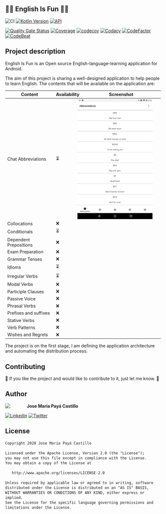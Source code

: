 ## :guardsman: English Is Fun :guardsman:
![CI](https://github.com/jpaya17/englishisfun/workflows/CI/badge.svg)
[![Kotlin Version](https://img.shields.io/badge/kotlin-1.4.0-blue.svg)](http://kotlinlang.org/)
[![API](https://img.shields.io/badge/Android-5.0%2B-green.svg?style=flat)](https://android-arsenal.com/api?level=21)

[![Quality Gate Status](https://sonarcloud.io/api/project_badges/measure?project=jpaya17_englishisfun&metric=alert_status)](https://sonarcloud.io/dashboard?id=jpaya17_englishisfun)
[![Coverage](https://sonarcloud.io/api/project_badges/measure?project=jpaya17_englishisfun&metric=coverage)](https://sonarcloud.io/dashboard?id=jpaya17_englishisfun)
[![codecov](https://codecov.io/gh/jpaya17/englishisfun/branch/master/graph/badge.svg?token=7VESBH4E6N)](https://codecov.io/gh/jpaya17/englishisfun)
[![Codacy](https://api.codacy.com/project/badge/Grade/c5eaf30c01da4cdeb3807a3bf3d98a70)](https://www.codacy.com/manual/jpaya17/englishisfun?utm_source=github.com&amp;utm_medium=referral&amp;utm_content=jpaya17/englishisfun&amp;utm_campaign=Badge_Grade)
[![CodeFactor](https://www.codefactor.io/repository/github/jpaya17/englishisfun/badge)](https://www.codefactor.io/repository/github/jpaya17/englishisfun)
[![CodeBeat](https://codebeat.co/badges/a21017bf-884a-41bf-8658-c0cfbb7c43fe)](https://codebeat.co/projects/github-com-jpaya17-englishisfun-master)

## Project description

English Is Fun is an Open source English-language-learning application for Android.

The aim of this project is sharing a well-designed application to help people to learn English. The contents that will be available
on the application are:

| Content                | Availability             | Screenshot                                                                      |
| ---------------------- |------------------------- | ------------------------------------------------------------------------------- |
| Chat Abbreviations     | :hourglass_flowing_sand: | <img src="screenshots/abbreviations.png" width="250" align="right" hspace="20"> |
| Collocations           | :x:                      |                                                                                 |
| Conditionals           | :hourglass_flowing_sand: |                                                                                 |
| Dependent Prepositions | :x:                      |                                                                                 |
| Exam Preparation       | :x:                      |                                                                                 |
| Grammar Tenses         | :x:                      |                                                                                 |
| Idioms                 | :hourglass_flowing_sand: |                                                                                 |
| Irregular Verbs        | :hourglass_flowing_sand: |                                                                                 |
| Modal Verbs            | :x:                      |                                                                                 |
| Participle Clauses     | :x:                      |                                                                                 |
| Passive Voice          | :x:                      |                                                                                 |
| Phrasal Verbs          | :x:                      |                                                                                 |
| Prefixes and suffixes  | :x:                      |                                                                                 |
| Stative Verbs          | :x:                      |                                                                                 |
| Verb Patterns          | :x:                      |                                                                                 |
| Wishes and Regrets     | :x:                      |                                                                                 |

The project is on the first stage, I am defining the application architecture and automating the distribution process.

## Contributing

:loudspeaker: If you like the project and would like to contribute to it, just let me know. :loudspeaker:

## Author

<a href="https://www.linkedin.com/in/jpayacastillo" target="_blank">
  <img src="https://avatars0.githubusercontent.com/u/30294138?s=400&u=bd6e5ddff1df0d632b93855da0300410854b806e&v=4" width="70" align="left">
</a>

**Jose Maria Payá Castillo**

[![Linkedin](https://img.shields.io/badge/-linkedin-grey?logo=linkedin)](https://www.linkedin.com/in/jpayacastillo)
[![Twitter](https://img.shields.io/badge/-twitter-grey?logo=twitter)](https://twitter.com/JoseMpaya)

## License

    Copyright 2020 Jose Maria Payá Castillo

    Licensed under the Apache License, Version 2.0 (the "License");
    you may not use this file except in compliance with the License.
    You may obtain a copy of the License at

       http://www.apache.org/licenses/LICENSE-2.0

    Unless required by applicable law or agreed to in writing, software
    distributed under the License is distributed on an "AS IS" BASIS,
    WITHOUT WARRANTIES OR CONDITIONS OF ANY KIND, either express or implied.
    See the License for the specific language governing permissions and
    limitations under the License.
